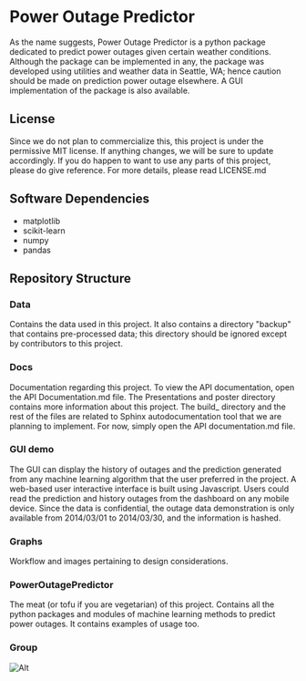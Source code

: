 # Power Outage Predictor

As the name suggests, Power Outage Predictor is a python package dedicated to predict power outages given certain weather conditions. Although the package can be implemented in any, the package was developed using utilities and weather data in Seattle, WA; hence caution should be made on prediction power outage elsewhere. A GUI implementation of the package is also available.

## License
Since we do not plan to commercialize this, this project is under the permissive MIT license. If anything changes, we will be sure to update accordingly. If you do happen to want to use any parts of this project, please do give reference. For more details, please read LICENSE.md

## Software Dependencies

* matplotlib
* scikit-learn
* numpy
* pandas

## Repository Structure

### Data
Contains the data used in this project. It also contains a directory "backup" that contains pre-processed data; this directory should be ignored except by contributors to this project.

### Docs
Documentation regarding this project. To view the API documentation, open the API Documentation.md file. The Presentations and poster directory contains more information about this project. The build\_ directory and the rest of the files are related to Sphinx autodocumentation tool that we are planning to implement. For now, simply open the API documentation.md file.

### GUI demo
The GUI can display the history of outages and the prediction generated from any machine learning algorithm that the user preferred in the project. A web-based user interactive interface is built using Javascript. Users could read the prediction and history outages from the dashboard on any mobile device. Since the data is confidential, the outage data demonstration is only available from 2014/03/01 to 2014/03/30, and the information is hashed.

### Graphs
Workflow and images pertaining to design considerations.

### PowerOutagePredictor
The meat (or tofu if you are vegetarian) of this project. Contains all the python packages and modules of machine learning methods to predict power outages. It contains examples of usage too.

### Group
![Alt](PowerOutagePredictor/Graphs/GroupPhoto.jpg)
